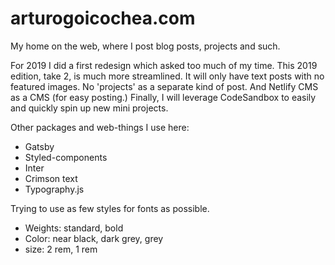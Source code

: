 # arturogoicochea.com

My home on the web, where I post blog posts, projects and such.

For 2019 I did a first redesign which asked too much of my time. This 2019 edition, take 2, is much more streamlined. It will only have text posts with no featured images. No 'projects' as a separate kind of post. And Netlify CMS as a CMS (for easy posting.) Finally, I will leverage CodeSandbox to easily and quickly spin up new mini projects.

Other packages and web-things I use here:

- Gatsby
- Styled-components
- Inter
- Crimson text
- Typography.js

Trying to use as few styles for fonts as possible.

- Weights: standard, bold
- Color: near black, dark grey, grey
- size: 2 rem, 1 rem
